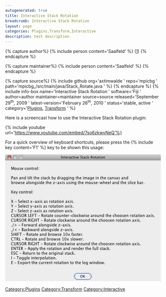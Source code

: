 ```yaml
---
autogenerated: true
title: Interactive Stack Rotation
breadcrumb: Interactive Stack Rotation
layout: page
categories: Plugins,Transform,Interactive
description: test description
---
```



{% capture author%}
{% include person content='Saalfeld' %} ([1](mailto_saalfeld@mpi-cbg.de))
{% endcapture %}

{% capture maintainer%}
{% include person content='Saalfeld' %}
{% endcapture %}

{% capture source%}
{% include github org='axtimwalde ' repo='mpicbg ' path='mpicbg\_/src/main/java/Stack\_Rotate.java ' %}
{% endcapture %}
{% include info-box name='Interactive Stack Rotation ' software='Fiji ' author=author maintainer=maintainer source=source released='September 29<sup>th</sup>, 2009 ' latest-version='February 26<sup>th</sup>, 2010 ' status='stable, active ' category='[Plugins](_Category_Plugins "wikilink"), [Transform](_Category_Transform "wikilink") ' %}

Here is a screencast how to use the Interactive Stack Rotation plugin:

{% include youtube url='https://www.youtube.com/embed/7so6zkwvNeQ'%}

For a quick overview of keyboard shortcuts, please press the {% include key content='F1' %} key to be shown this usage:

![InteractiveStackRotation.jpg](/images/pages/InteractiveStackRotation.jpg "InteractiveStackRotation.jpg")

[Category:Plugins](Category_Plugins "wikilink") [Category:Transform](Category_Transform "wikilink") [Category:Interactive](Category_Interactive "wikilink")

